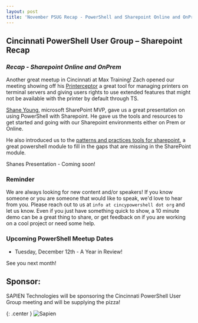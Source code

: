 ```yaml
---
layout: post
title: 'November PSUG Recap - PowerShell and Sharepoint Online and OnPrem'
---
```


## Cincinnati PowerShell User Group – Sharepoint Recap


### *Recap - Sharepoint Online and OnPrem*

Another great meetup in Cincinnati at Max Training!  Zach opened our meeting showing off his [Printerceptor](https://github.com/zniezelski/Printerceptor) a great tool for managing printers on terminal servers and giving users rights to use extended features that might not be available with the printer by default through TS.

[Shane Young](https://twitter.com/ShanesCows), microsoft SharePoint MVP, gave us a great presentation on using PowerShell with Sharepoint.  He gave us the tools and resources to get started and going with our Sharepoint environments either on Prem or Online.

He also introduced us to the [patterns and practices tools for sharepoint](https://dev.office.com/patterns-and-practices), a great powershell module to fill in the gaps that are missing in the SharePoint module.

Shanes Presentation - Coming soon!

### Reminder
We are always looking for new content and/or speakers!  If you know someone or you are someone that would like to speak, we'd love to hear from you.  Please reach out to us at `info at cincypowershell dot org` and let us know.  Even if you just have something quick to show, a 10 minute demo can be a great thing to share, or get feedback on if you are working on a cool project or need some help.

### Upcoming PowerShell Meetup Dates

- Tuesday, December 12th - A Year in Review!

See you next month!

## Sponsor:

SAPIEN Technologies will be sponsoring the Cincinnati PowerShell User Group meeting and will be supplying the pizza!

{: .center }
![Sapien](http://cincypowershell.org/img/sapien.jpeg)
